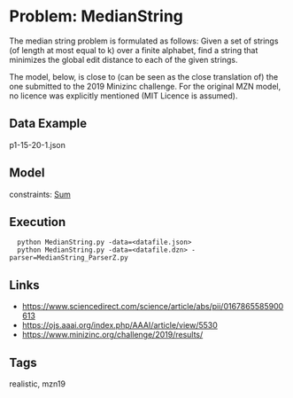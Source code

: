 # Problem: MedianString

The median string problem is formulated as follows:
    Given a set of strings (of length at most equal to k) over a finite alphabet,
    find a string that minimizes the global edit distance to each of the given strings.

The model, below, is close to (can be seen as the close translation of) the one submitted to the 2019 Minizinc challenge.
For the original MZN model, no licence was explicitly mentioned (MIT Licence is assumed).

## Data Example
  p1-15-20-1.json

## Model
  constraints: [Sum](https://pycsp.org/documentation/constraints/Sum)

## Execution
```
  python MedianString.py -data=<datafile.json>
  python MedianString.py -data=<datafile.dzn> -parser=MedianString_ParserZ.py
```

## Links
  - https://www.sciencedirect.com/science/article/abs/pii/0167865585900613
  - https://ojs.aaai.org/index.php/AAAI/article/view/5530
  - https://www.minizinc.org/challenge/2019/results/

## Tags
  realistic, mzn19
